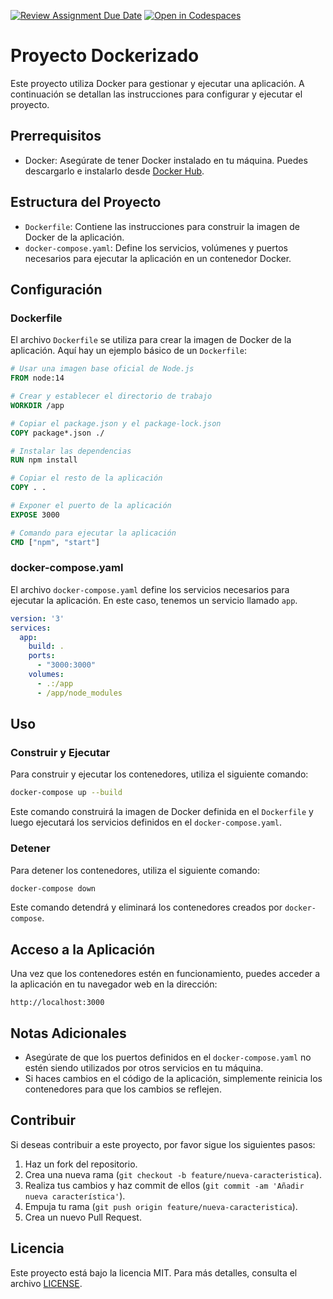 [![Review Assignment Due Date](https://classroom.github.com/assets/deadline-readme-button-24ddc0f5d75046c5622901739e7c5dd533143b0c8e959d652212380cedb1ea36.svg)](https://classroom.github.com/a/4b1xKRoY)
[![Open in Codespaces](https://classroom.github.com/assets/launch-codespace-7f7980b617ed060a017424585567c406b6ee15c891e84e1186181d67ecf80aa0.svg)](https://classroom.github.com/open-in-codespaces?assignment_repo_id=15116765)
# Proyecto Dockerizado

Este proyecto utiliza Docker para gestionar y ejecutar una aplicación. A continuación se detallan las instrucciones para configurar y ejecutar el proyecto.

## Prerrequisitos

- Docker: Asegúrate de tener Docker instalado en tu máquina. Puedes descargarlo e instalarlo desde [Docker Hub](https://www.docker.com/products/docker-desktop).

## Estructura del Proyecto

- `Dockerfile`: Contiene las instrucciones para construir la imagen de Docker de la aplicación.
- `docker-compose.yaml`: Define los servicios, volúmenes y puertos necesarios para ejecutar la aplicación en un contenedor Docker.

## Configuración

### Dockerfile

El archivo `Dockerfile` se utiliza para crear la imagen de Docker de la aplicación. Aquí hay un ejemplo básico de un `Dockerfile`:

```Dockerfile
# Usar una imagen base oficial de Node.js
FROM node:14

# Crear y establecer el directorio de trabajo
WORKDIR /app

# Copiar el package.json y el package-lock.json
COPY package*.json ./

# Instalar las dependencias
RUN npm install

# Copiar el resto de la aplicación
COPY . .

# Exponer el puerto de la aplicación
EXPOSE 3000

# Comando para ejecutar la aplicación
CMD ["npm", "start"]
```

### docker-compose.yaml

El archivo `docker-compose.yaml` define los servicios necesarios para ejecutar la aplicación. En este caso, tenemos un servicio llamado `app`.

```yaml
version: '3'
services:
  app:
    build: .
    ports:
      - "3000:3000"
    volumes:
      - .:/app
      - /app/node_modules
```

## Uso

### Construir y Ejecutar

Para construir y ejecutar los contenedores, utiliza el siguiente comando:

```sh
docker-compose up --build
```

Este comando construirá la imagen de Docker definida en el `Dockerfile` y luego ejecutará los servicios definidos en el `docker-compose.yaml`.

### Detener

Para detener los contenedores, utiliza el siguiente comando:

```sh
docker-compose down
```

Este comando detendrá y eliminará los contenedores creados por `docker-compose`.

## Acceso a la Aplicación

Una vez que los contenedores estén en funcionamiento, puedes acceder a la aplicación en tu navegador web en la dirección:

```
http://localhost:3000
```

## Notas Adicionales

- Asegúrate de que los puertos definidos en el `docker-compose.yaml` no estén siendo utilizados por otros servicios en tu máquina.
- Si haces cambios en el código de la aplicación, simplemente reinicia los contenedores para que los cambios se reflejen.

## Contribuir

Si deseas contribuir a este proyecto, por favor sigue los siguientes pasos:

1. Haz un fork del repositorio.
2. Crea una nueva rama (`git checkout -b feature/nueva-caracteristica`).
3. Realiza tus cambios y haz commit de ellos (`git commit -am 'Añadir nueva característica'`).
4. Empuja tu rama (`git push origin feature/nueva-caracteristica`).
5. Crea un nuevo Pull Request.

## Licencia

Este proyecto está bajo la licencia MIT. Para más detalles, consulta el archivo [LICENSE](LICENSE).

